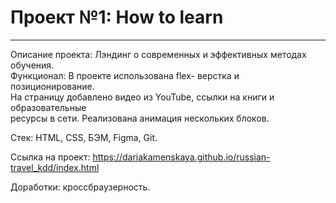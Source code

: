 # Проект №1: How to learn 
------
Описание проекта: Лэндинг о современных и эффективных методах обучения.  
Функционал: В проекте использована flex- верстка и позиционирование.  
На страницу добавлено видео из YouTube, ссылки на книги и образовательные  
ресурсы в сети. Реализована анимация нескольких блоков.  
  
Стек: HTML, CSS, БЭМ, Figma, Git.  
  
Ссылка на проект: https://dariakamenskaya.github.io/russian-travel_kdd/index.html
  
Доработки: кроссбраузерность.  
